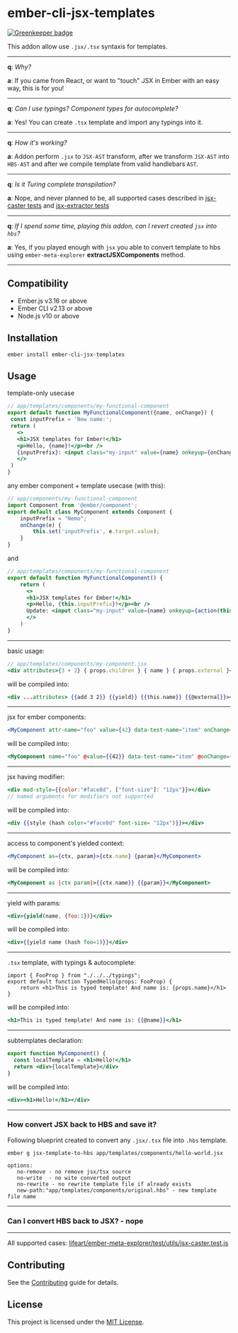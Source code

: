 ember-cli-jsx-templates
==============================================================================

[![Greenkeeper badge](https://badges.greenkeeper.io/lifeart/ember-cli-jsx-templates.svg)](https://greenkeeper.io/)

This addon allow use `.jsx/.tsx` syntaxis for templates.

---

__q__: _Why?_

__a__: If you came from React, or want to "touch" JSX in Ember with an easy way, this is for you!

---

__q__: _Can I use typings? Component types for autocomplete?_

__a__: Yes! You can create `.tsx` template and import any typings into it.

---

__q__: _How it's working?_

__a__: Addon perform `.jsx` to `JSX-AST` transform, after we transform `JSX-AST` into `HBS-AST` and after we compile template from valid handlebars `AST`.

---

__q__: _Is it Turing complete  transpilation?_

__a__: Nope, and never planned to be, all supported cases described in [jsx-caster tests](https://github.com/lifeart/ember-meta-explorer/blob/master/test/utils/jsx-caster.test.js) and [jsx-extractor tests](https://github.com/lifeart/ember-meta-explorer/blob/master/test/utils/jsx-extractor.test.js)

---
__q__: _If I spend some time, playing this addon, can I revert created `jsx` into `hbs`?_

__a__: Yes, if you played enough with `jsx` you able to convert template to hbs using `ember-meta-explorer` __extractJSXComponents__ method.

---

Compatibility
------------------------------------------------------------------------------

* Ember.js v3.16 or above
* Ember CLI v2.13 or above
* Node.js v10 or above


Installation
------------------------------------------------------------------------------

```
ember install ember-cli-jsx-templates
```


Usage
------------------------------------------------------------------------------

template-only usecase
```jsx
// app/templates/components/my-functional-component
export default function MyFunctionalComponent({name, onChange}) {
 const inputPrefix = 'New name:';
 return (
   <>
   <h1>JSX templates for Ember!</h1>
   <p>Hello, {name}!</p><br />
   {inputPrefix}: <input class="my-input" value={name} onkeyup={onChange}/>
   </>
 )
}
```

any ember component + template usecase (with this):

```js
// app/components/my-functional-component
import Component from '@ember/component';
export default class MyComponent extends Component {
    inputPrefix = "Nemo";
    onChange(e) {
        this.set('inputPrefix', e.target.value);
    }    
}
```
and
```jsx
// app/templates/components/my-functional-component
export default function MyFunctionalComponent() {
    return (
      <>
      <h1>JSX templates for Ember!</h1>
      <p>Hello, {this.inputPrefix}!</p><br />
      Update: <input class="my-input" value={name} onkeyup={action(this.onChange)}/>
      </>
    )
}
```

------------------------------------------------------------------------------

basic usage:
```jsx
// app/templates/components/my-component.jsx
<div attributes>{3 + 2} { props.children } { name } { props.external }</div>
```
will be compiled into:
```hbs
<div ...attributes> {{add 3 2}} {{yield}} {{this.name}} {{@external}}></div>
```
---
jsx for ember components:
```jsx
<MyComponent attr-name="foo" value={42} data-test-name="item" onChange={action("update")} />
```
will be compiled into:
```hbs
<MyComponent name="foo" @value={{42}} data-test-name="item" @onChange={{action "update"}} />
```
---
jsx having modifier:
```jsx
<div mod-style={{color:"#face8d", ["font-size"]: "12px"}}></div>
// named arguments for modifiers not supported
```
will be compiled into:
```hbs
<div {{style (hash color="#face8d" font-size= "12px")}}></div>
```
---
access to component's yielded context:
```jsx
<MyComponent as={ctx, param}>{ctx.name} {param}</MyComponent>
```
will be compiled into:
```hbs
<MyComponent as |ctx param|>{{ctx.name}} {{param}}</MyComponent>
```
---
yield with params:
```jsx
<div>{yield(name, {foo:1})}</div>
```
will be compiled into:
```hbs
<div>{{yield name (hash foo=1)}}</div>
```
---
`.tsx` template, with typings & autocomplete:
```tsx
import { FooProp } from "./../../typings";
export default function TypedHello(props: FooProp) {
    return <h1>This is typed template! And name is: {props.name}</h1>
}
```
will be compiled into:
```hbs
<h1>This is typed template! And name is: {{@name}}</h1>
```
---
subtemplates declaration:
```jsx
export function MyComponent() {
  const localTemplate = <h1>Hello!</h1>
  return <div>{localTemplate}</div>
}
```
will be compiled into:
```hbs
<div><h1>Hello!</h1></div>
```
---

### How convert JSX back to HBS and save it?

Following blueprint created to convert any `.jsx/.tsx` file into `.hbs` template.

```
ember g jsx-template-to-hbs app/templates/components/hello-world.jsx

options:
   no-remove - no remove jsx/tsx source
   no-write  - no wite converted output
   no-rewrite - no rewrite template file if already exists
   new-path:"app/templates/components/original.hbs" - new template file name
```

---

### Can I convert HBS back to JSX? - nope

---
All supported cases: [lifeart/ember-meta-explorer/test/utils/jsx-caster.test.js](https://github.com/lifeart/ember-meta-explorer/blob/master/test/utils/jsx-caster.test.js)


Contributing
------------------------------------------------------------------------------

See the [Contributing](CONTRIBUTING.md) guide for details.


License
------------------------------------------------------------------------------

This project is licensed under the [MIT License](LICENSE.md).
